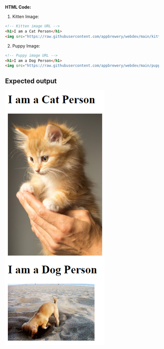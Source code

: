 

**HTML Code:**

1. Kitten Image:
```html
<!-- Kitten image URL -->
<h1>I am a Cat Person</h1>
<img src="https://raw.githubusercontent.com/appbrewery/webdev/main/kitten.jpeg" alt="">
```

2. Puppy Image:
```html
<!-- Puppy image URL -->
<h1>I am a Dog Person</h1>
<img src="https://raw.githubusercontent.com/appbrewery/webdev/main/puppy.gif" alt="">
```

## Expected output 
![output](./goal3.png)